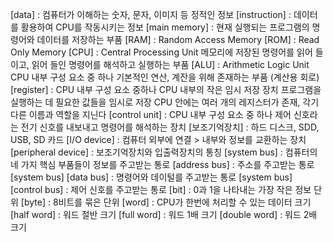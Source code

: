 [data] : 컴퓨터가 이해하는 숫자, 문자, 이미지 등 정적인 정보
[instruction] : 데이터를 활용하여 CPU를 작동시키는 정보
[main memory] : 현재 실행되는 프로그램의 명령어와 데이터를 저장하는 부품
[RAM] : Random Access Memory
[ROM] : Read Only Memory
[CPU] : Central Processing Unit
        메모리에 저장된 명령어를 읽어 들이고, 읽어 들인 명령어를 해석하고 실행하는 부품
[ALU] : Arithmetic Logic Unit
        CPU 내부 구성 요소 중 하나
        기본적인 연산, 계잔을 위해 존재하는 부품 (계산용 회로)
[register] : CPU 내부 구성 요소 중하나
             CPU 내부의 작은 임시 저장 장치
             프로그램을 실행하는 데 필요한 값들을 임시로 저장
             CPU 안에는 여러 개의 레지스터가 존재, 각기 다른 이름과 역할을 지닌다
[control unit] : CPU 내부 구성 요소 중 하나
                 제어 신호라는 전기 신호를 내보내고 명령어를 해석하는 장치
[보조기억장치] : 하드 디스크, SDD, USB, SD 카드
[I/O device] : 컴퓨터 외부에 연결 > 내부와 정보를 교환하는 장치
[peripheral device] : 보조기억장치와 입출력장치의 통칭
[system bus] : 컴퓨터의 네 가지 핵심 부품들이 정보를 주고받는 통로
[address bus] : 주소를 주고받는 통로 [system bus]
[data bus] : 명령어와 데이털를 주고받는 통로 [system bus]
[control bus] : 제어 신호를 주고받는 통로
[bit] : 0과 1을 나타내는 가장 작은 정보 단위
[byte] : 8비트를 묶은 단위
[word] : CPU가 한번에 처리할 수 있는 데이터 크기
[half word] : 워드 절반 크기
[full word] : 워드 1배 크기
[double word] : 워드 2배 크기